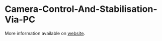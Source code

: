 Camera-Control-And-Stabilisation-Via-PC
=======================================

More information available on [website](http://www.x-io.co.uk/camera-control-and-stabilisation-via-pc/).
